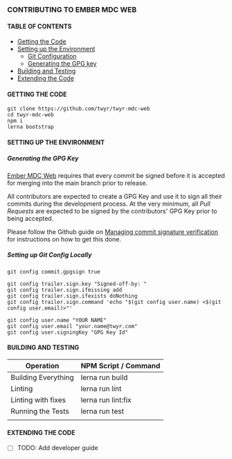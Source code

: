 ### CONTRIBUTING TO EMBER MDC WEB

#### TABLE OF CONTENTS

-   [Getting the Code](#getting-the-code)
-   [Setting up the Environment](#setting-up-the-environment)
    -   [Git Configuration](#setting-up-git-config-locally)
    -   [Generating the GPG key](#generating-the-gpg-key)
-   [Building and Testing](#building-and-testing)
-   [Extending the Code](#extending-the-code)

#### GETTING THE CODE

```
git clone https://github.com/twyr/twyr-mdc-web
cd twyr-mdc-web
npm i
lerna bootstrap
```

#### SETTING UP THE ENVIRONMENT

##### Generating the GPG Key

[Ember MDC Web](https://github.com/twyr/twyr-mdc-web) requires that every commit be signed before it is accepted for merging into the main branch prior to release.

All contributors are expected to create a GPG Key and use it to sign all their commits during the development process.
At the very minimum, all _Pull Requests_ are expected to be signed by the contributors' GPG Key prior to being accepted.

Please follow the Github guide on [Managing commit signature verification](https://help.github.com/en/github/authenticating-to-github/managing-commit-signature-verification) for instructions on how to get this done.

##### Setting up Git Config Locally

```
git config commit.gpgsign true

git config trailer.sign.key "Signed-off-by: "
git config trailer.sign.ifmissing add
git config trailer.sign.ifexists doNothing
git config trailer.sign.command 'echo "$(git config user.name) <$(git config user.email)>"'

git config user.name "YOUR NAME"
git config user.email "your.name@twyr.com"
git config user.signingKey "GPG Key Id"
```

#### BUILDING AND TESTING

| Operation           | NPM Script / Command |
| ------------------- | -------------------- |
| Building Everything | lerna run build      |
| Linting             | lerna run lint       |
| Linting with fixes  | lerna run lint:fix   |
| Running the Tests   | lerna run test       |
|                     |                      |

#### EXTENDING THE CODE

-   [ ] TODO: Add developer guide
